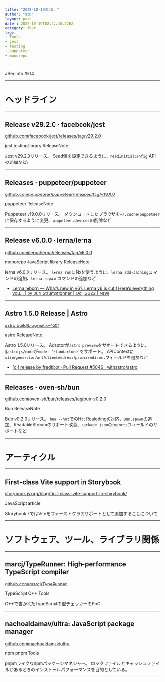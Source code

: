 ```yaml
---
title: "2022-10-19のJS: "
author: "azu"
layout: post
date : 2022-10-19T02:42:45.276Z
category: JSer
tags:
- Tools
- jest
- testing
- puppeteer
- monorepo

---
```


JSer.info #614

----

<h1 class="site-genre">ヘッドライン</h1>

----

## Release v29.2.0 · facebook/jest
[github.com/facebook/jest/releases/tag/v29.2.0](https://github.com/facebook/jest/releases/tag/v29.2.0 "Release v29.2.0 · facebook/jest")
<p class="jser-tags jser-tag-icon"><span class="jser-tag">jest</span> <span class="jser-tag">testing</span> <span class="jser-tag">library</span> <span class="jser-tag">ReleaseNote</span></p>

Jest v29.2.0リリース。
Seed値を設定できるように、`readInitialConfig` APIの追加など。


----

## Releases · puppeteer/puppeteer
[github.com/puppeteer/puppeteer/releases/tag/v19.0.0](https://github.com/puppeteer/puppeteer/releases/tag/v19.0.0 "Releases · puppeteer/puppeteer")
<p class="jser-tags jser-tag-icon"><span class="jser-tag">puppeteer</span> <span class="jser-tag">ReleaseNote</span></p>

Puppeteer v19.0.0リリース。
ダウンロードしたブラウザを`~/.cache/puppeteer`に保存するように変更、`puppeteer.devices`の削除など


----

## Release v6.0.0 · lerna/lerna
[github.com/lerna/lerna/releases/tag/v6.0.0](https://github.com/lerna/lerna/releases/tag/v6.0.0 "Release v6.0.0 · lerna/lerna")
<p class="jser-tags jser-tag-icon"><span class="jser-tag">monorepo</span> <span class="jser-tag">JavaScript</span> <span class="jser-tag">library</span> <span class="jser-tag">ReleaseNote</span></p>

lerna v6.0.0リリース。
`lerna run`にNxを使うように、`lerna add-caching`コマンドの追加、`lerna repair`コマンドの追加など

- [Lerna reborn — What’s new in v6?. Lerna v6 is out!! Here’s everything you… | by Juri Strumpflohner | Oct, 2022 | Nrwl](https://blog.nrwl.io/lerna-reborn-whats-new-in-v6-10aec6e9091c "Lerna reborn — What’s new in v6?. Lerna v6 is out!! Here’s everything you… | by Juri Strumpflohner | Oct, 2022 | Nrwl")

----

## Astro 1.5.0 Release | Astro
[astro.build/blog/astro-150/](https://astro.build/blog/astro-150/ "Astro 1.5.0 Release | Astro")
<p class="jser-tags jser-tag-icon"><span class="jser-tag">astro</span> <span class="jser-tag">ReleaseNote</span></p>

Astro 1.5.0リリース。
Adaptorが`astro preview`をサポートできるように、`@astrojs/node`が`mode: 'standarlone'`をサポート。
APIContextに`site`/`generator`/`url`/`clientAddress`/`props`/`redirect`フィールドを追加など

- [\[ci\] release by fredkbot · Pull Request #5046 · withastro/astro](https://github.com/withastro/astro/pull/5046 "\[ci\] release by fredkbot · Pull Request #5046 · withastro/astro")

----

## Releases · oven-sh/bun
[github.com/oven-sh/bun/releases/tag/bun-v0.2.0](https://github.com/oven-sh/bun/releases/tag/bun-v0.2.0 "Releases · oven-sh/bun")
<p class="jser-tags jser-tag-icon"><span class="jser-tag">Bun</span> <span class="jser-tag">ReleaseNote</span></p>

Bub v0.2.0リリース。
`bun --hot`でのHot Realodingの対応、`Bun.spawn`の追加、ReadableStreamのサポート改善、`package.json`の`imports`フィールドのサポートなど


----
<h1 class="site-genre">アーティクル</h1>

----

## First-class Vite support in Storybook
[storybook.js.org/blog/first-class-vite-support-in-storybook/](https://storybook.js.org/blog/first-class-vite-support-in-storybook/ "First-class Vite support in Storybook")
<p class="jser-tags jser-tag-icon"><span class="jser-tag">JavaScript</span> <span class="jser-tag">article</span></p>

Storybook 7ではViteをファーストクラスサポートとして追加することについて


----
<h1 class="site-genre">ソフトウェア、ツール、ライブラリ関係</h1>

----

## marcj/TypeRunner: High-performance TypeScript compiler
[github.com/marcj/TypeRunner](https://github.com/marcj/TypeRunner "marcj/TypeRunner: High-performance TypeScript compiler")
<p class="jser-tags jser-tag-icon"><span class="jser-tag">TypeScript</span> <span class="jser-tag">C++</span> <span class="jser-tag">Tools</span></p>

C++で書かれたTypeScriptの型チェッカーのPoC


----

## nachoaldamav/ultra: JavaScript package manager
[github.com/nachoaldamav/ultra](https://github.com/nachoaldamav/ultra "nachoaldamav/ultra: JavaScript package manager")
<p class="jser-tags jser-tag-icon"><span class="jser-tag">npm</span> <span class="jser-tag">pnpm</span> <span class="jser-tag">Tools</span></p>

pnpmライクなnpmパッケージマネジャー。
ロックファイルとキャッシュファイルがあるときのインストールパフォーマンスを目的としている。


----

